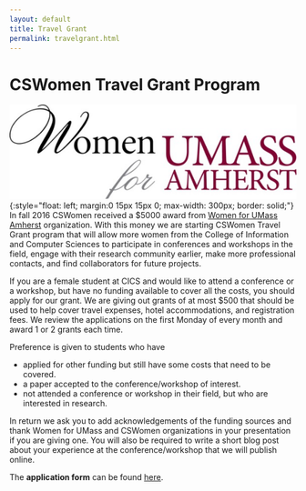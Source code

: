 ```yaml
---
layout: default
title: Travel Grant
permalink: travelgrant.html
---
```


# CSWomen Travel Grant Program
![WFUM logo](/images/WFUMlogo.png){:style="float: left; margin:0 15px 15px 0; max-width: 300px; border: solid;"}
In fall 2016 CSWomen received a $5000 award from [Women for UMass Amherst](http://www.umass.edu/wfum/) organization. With this money we are starting CSWomen Travel Grant program that will allow more women from the College of Information and Computer Sciences to participate in conferences and workshops in the field, engage with their research community earlier, make more professional contacts, and find collaborators for future projects.

If you are a female student at CICS and would like to attend a conference or a workshop, but have no funding available to cover all the costs, you should apply for our grant. We are giving out grants of at most $500 that should be used to help cover travel expenses, hotel accommodations, and registration fees. We review the applications on the first Monday of every month and award 1 or 2 grants each time.

Preference is given to students who have

* applied for other funding but still have some costs that need to be covered.
* a paper accepted to the conference/workshop of interest.
* not attended a conference or workshop in their field, but who are interested in research.

In return we ask you to add acknowledgements of the funding sources and thank Women for UMass and CSWomen organizations in your presentation if you are giving one. You will also be required to write a short blog post about your experience at the conference/workshop that we will publish online.

The **application form** can be found [here](https://goo.gl/forms/Q2jBSOuinchZfyEk2).
